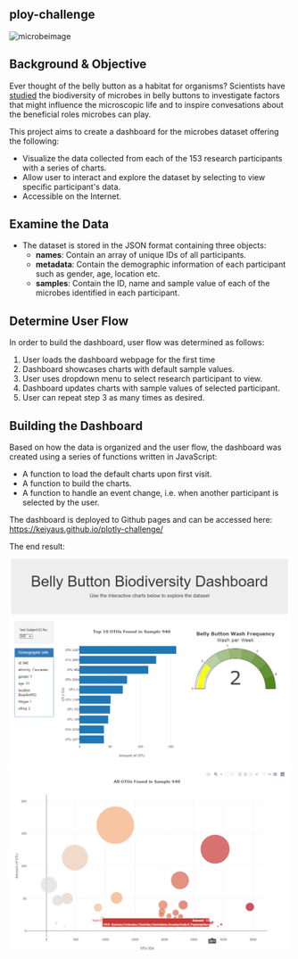 ## ploy-challenge

![microbeimage](http://robdunnlab.com/wp-content/uploads/microbes-sem.jpg)

## Background & Objective
Ever thought of the belly button as a habitat for organisms? Scientists have [studied](http://robdunnlab.com/projects/belly-button-biodiversity/) the biodiversity of microbes in belly buttons to investigate factors that might influence the microscopic life and to inspire convesations about the beneficial roles microbes can play. 

This project aims to create a dashboard for the microbes dataset offering the following:
* Visualize the data collected from each of the 153 research participants with a series of charts.
* Allow user to interact and explore the dataset by selecting to view specific participant's data.
* Accessible on the Internet.

## Examine the Data 
* The dataset is stored in the JSON format containing three objects:
    * **names**: Contain an array of unique IDs of all participants.
    * **metadata**: Contain the demographic information of each participant such as gender, age, location etc.
    * **samples**: Contain the ID, name and sample value of each of the microbes identified in each participant.

## Determine User Flow
In order to build the dashboard, user flow was determined as follows:
1. User loads the dashboard webpage for the first time
2. Dashboard showcases charts with default sample values.
3. User uses dropdown menu to select research participant to view.
4. Dashboard updates charts with sample values of selected participant.
5. User can repeat step 3 as many times as desired.

## Building the Dashboard
Based on how the data is organized and the user flow, the dashboard was created using a series of functions written in JavaScript:
* A function to load the default charts upon first visit.
* A function to build the charts.
* A function to handle an event change, i.e. when another participant is selected by the user.

The dashboard is deployed to Github pages and can be accessed here:
https://keiyaus.github.io/plotly-challenge/

The end result:

![dashboard1](/images/dashboard-1.PNG)
![dashboard2](/images/dashboard-2.PNG)